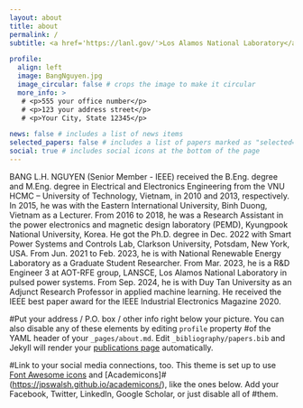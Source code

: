 ```yaml
---
layout: about
title: about
permalink: /
subtitle: <a href='https://lanl.gov/'>Los Alamos National Laboratory</a>, Los Alamos, New Mexico.

profile:
  align: left
  image: BangNguyen.jpg
  image_circular: false # crops the image to make it circular
  more_info: >
   # <p>555 your office number</p>
   # <p>123 your address street</p>
   # <p>Your City, State 12345</p>

news: false # includes a list of news items
selected_papers: false # includes a list of papers marked as "selected={true}"
social: true # includes social icons at the bottom of the page
---
```


BANG L.H. NGUYEN (Senior Member - IEEE) received the B.Eng. degree and M.Eng. degree in Electrical and Electronics Engineering from the VNU HCMC – University of Technology, Vietnam, in 2010 and 2013, respectively. In 2015, he was with the Eastern International University, Binh Duong, Vietnam as a Lecturer. From 2016 to 2018, he was a Research Assistant in the power electronics and magnetic design laboratory (PEMD), Kyungpook National University, Korea.  He got the Ph.D. degree in Dec. 2022 with Smart Power Systems and Controls Lab, Clarkson University, Potsdam, New York, USA. From Jun. 2021 to Feb. 2023, he is with National Renewable Energy Laboratory as a Graduate Student Researcher. From Mar. 2023, he is a R&D Engineer 3 at AOT-RFE group, LANSCE, Los Alamos National Laboratory in pulsed power systems. From Sep. 2024, he is with Duy Tan University as an Adjunct Research Professor in applied machine learning. He received the IEEE best paper award for the IEEE Industrial Electronics Magazine 2020.

#Put your address / P.O. box / other info right below your picture. You can also disable any of these elements by editing `profile` property #of the YAML header of your `_pages/about.md`. Edit `_bibliography/papers.bib` and Jekyll will render your [publications page](/al-#folio/publications/) automatically.

#Link to your social media connections, too. This theme is set up to use [Font Awesome icons](https://fontawesome.com/) and [Academicons]#(https://jpswalsh.github.io/academicons/), like the ones below. Add your Facebook, Twitter, LinkedIn, Google Scholar, or just disable all of #them.
